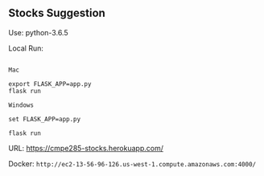 ## Stocks Suggestion 

Use: python-3.6.5


Local Run:

``` 

Mac

export FLASK_APP=app.py
flask run

Windows 

set FLASK_APP=app.py

flask run

```

URL: https://cmpe285-stocks.herokuapp.com/

Docker:
`http://ec2-13-56-96-126.us-west-1.compute.amazonaws.com:4000/`

